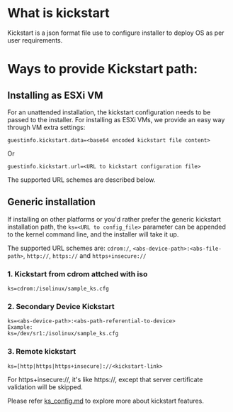 # What is kickstart
Kickstart is a json format file use to configure installer to deploy OS as per user requirements.

# Ways to provide Kickstart path:

## Installing as ESXi VM

For an unattended installation, the kickstart configuration needs to be passed to the installer. For installing as ESXi VMs, we provide an easy way through VM extra settings:

    guestinfo.kickstart.data=<base64 encoded kickstart file content>

Or

    guestinfo.kickstart.url=<URL to kickstart configuration file>

The supported URL schemes are described below.

## Generic installation

If installing on other platforms or you'd rather prefer the generic kickstart installation path, the `ks=<URL to config_file>` parameter can be appended to the kernel command line, and the installer will take it up.

The supported URL schemes are: `cdrom:/`, `<abs-device-path>:<abs-file-path>`, `http://`, `https://` and `https+insecure://`

### 1. Kickstart from cdrom attched with iso

    ks=cdrom:/isolinux/sample_ks.cfg

### 2. Secondary Device Kickstart

    ks=<abs-device-path>:<abs-path-referential-to-device>
    Example:
    ks=/dev/sr1:/isolinux/sample_ks.cfg

### 3. Remote kickstart

    ks=[http|https|https+insecure]://<kickstart-link>

For https+insecure://, it's like https://, except that server certificate validation will be skipped.

Please refer [ks_config.md](https://github.com/vmware/photon-os-installer/docs/ks_config.md) to explore more about kickstart features.
